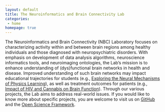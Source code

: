 ```yaml
---
layout: default
title: The Neuroinformatics and Brain Connectivity Lab
categories:
 - home
homepage: true
---
```

The Neuroinformatics and Brain Connectivity (NBC) Laboratory focuses on characterizing activity within and between brain regions among healthy individuals and those diagnosed with neuropsychiatric disorders. With emphasis on development of data analysis algorithms, neuroscience informatics tools, and neuroimaging ontologies, the Lab’s mission is to enhance understanding of (dys)functional brain networks in health and disease. Improved understanding of such brain networks may impact educational trajectories for students (e.g., [Exploring the Neural Mechanisms of Physics Learning](/projects/physics-learning)), as well as treatment outcomes for patients (e.g., [Impact of HIV and Cannabis on Brain Function](/projects/hiv-cannabis)). Through our various projects, the Lab aims to address real-world issues. If you would like to know more about specific projects, you are welcome to visit us on [GitHub](https://github.com/NBCLab) and the [Open Science Framework](https://osf.io/m4x75/).
